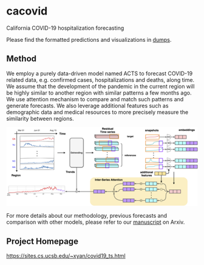 # cacovid
California COVID-19 hospitalization forecasting

Please find the formatted predictions and visualizations in [dumps](dumps).

## Method
We employ a purely data-driven model named ACTS to forecast COVID-19 related data, e.g. confirmed cases, hospitalizations and deaths, along time. We assume that the development of the pandemic in the current region will be highly similar to another region with similar patterns a few months ago. We use attention mechanism to compare and match such patterns and generate forecasts. We also leverage additional features such as demographic data and medical resources to more precisely measure the similarity between regions.

![arch](figs/architecture.png)

For more details about our methodology, previous forecasts and comparison with other models, please refer to our [manuscript](https://arxiv.org/abs/2010.13006) on Arxiv.

## Project Homepage
https://sites.cs.ucsb.edu/~xyan/covid19_ts.html
